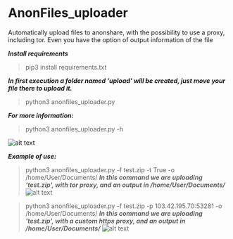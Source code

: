 # AnonFiles_uploader
Automatically upload files to anonshare, with the possibility to use a proxy, including tor.
Even you have the option of output information of the file

***Install requirements***
>pip3 install requirements.txt

***In first execution a folder named 'upload' will be created, just move your file there to upload it.***
> python3 anonfiles_uploader.py

***For more information:***
>python3 anonfiles_uploader.py -h

![alt text](https://i.imgur.com/tCbVFbE.png)

***Example of use:***
>python3 anonfiles_uploader.py -f test.zip -t True -o /home/User/Documents/
***In this command we are uploading 'test.zip', with tor proxy, and an output in /home/User/Documents/***
![alt text](https://i.imgur.com/7fkB0ce.jpeg)

>python3 anonfiles_uploader.py -f test.zip -p 103.42.195.70:53281 -o /home/User/Documents/
***In this command we are uploading 'test.zip', with a custom https proxy, and an output in /home/User/Documents/***
![alt text](https://i.imgur.com/g2urSOA.jpeg)




